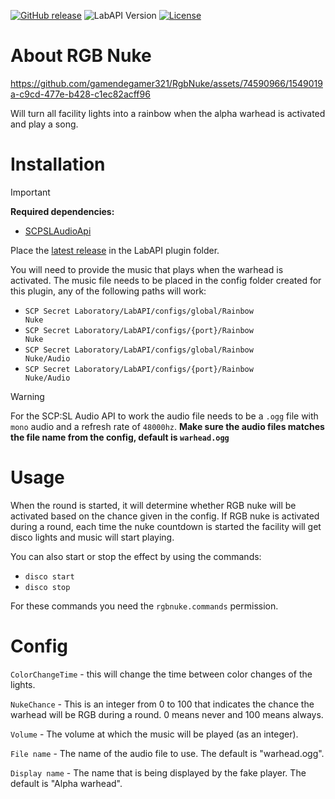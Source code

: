 [![GitHub release](https://flat.badgen.net/github/release/gamendegamer321/RgbNuke/)](https://github.com/gamendegamer321/RgbNuke/releases/latest)
![LabAPI Version](https://flat.badgen.net/static/LabAPI%20Version/v1.1.1)
[![License](https://flat.badgen.net/github/license/gamendegamer321/RgbNuke/)](https://github.com/gamendegamer321/RgbNuke/blob/master/LICENSE)

# About RGB Nuke

https://github.com/gamendegamer321/RgbNuke/assets/74590966/1549019a-c9cd-477e-b428-c1ec82acff96

Will turn all facility lights into a rainbow when the alpha warhead is activated and play a song.

# Installation

> [!IMPORTANT]
> **Required dependencies:**
> - [SCPSLAudioApi](https://github.com/gamendegamer321/SCPSLAudioApi)

Place the [latest release](https://github.com/gamendegamer321/RgbNuke/releases/latest) in the LabAPI plugin folder.

You will need to provide the music that plays when the warhead is activated. The music file needs to be placed in the
config folder created for this plugin, any of the following paths will work:

- <code>SCP Secret Laboratory/LabAPI/configs/global/Rainbow Nuke</code>
- <code>SCP Secret Laboratory/LabAPI/configs/{port}/Rainbow Nuke</code>
- <code>SCP Secret Laboratory/LabAPI/configs/global/Rainbow Nuke/Audio</code>
- <code>SCP Secret Laboratory/LabAPI/configs/{port}/Rainbow Nuke/Audio</code>

> [!WARNING]
> For the SCP:SL Audio API to work the audio file needs to be a <code>.ogg</code> file with <code>mono</code> audio and
> a refresh rate of <code>48000hz</code>.
> **Make sure the audio files matches the file name from the config, default is <code>warhead.ogg</code>**

# Usage

When the round is started, it will determine whether RGB nuke will be activated based on the chance given in the config.
If RGB nuke is activated during a round, each time the nuke countdown is started the facility will get disco lights and
music will start playing.

You can also start or stop the effect by using the commands:

- <code>disco start</code>
- <code>disco stop</code>

For these commands you need the <code>rgbnuke.commands</code> permission.

# Config

<code>ColorChangeTime</code> - this will change the time between color changes of the lights.

<code>NukeChance</code> - This is an integer from 0 to 100 that indicates the chance the warhead will be RGB during a
round. 0 means never and 100 means always.

<code>Volume</code> - The volume at which the music will be played (as an integer).

<code>File name</code> - The name of the audio file to use. The default is "warhead.ogg".

<code>Display name</code> - The name that is being displayed by the fake player. The default is "Alpha warhead".
